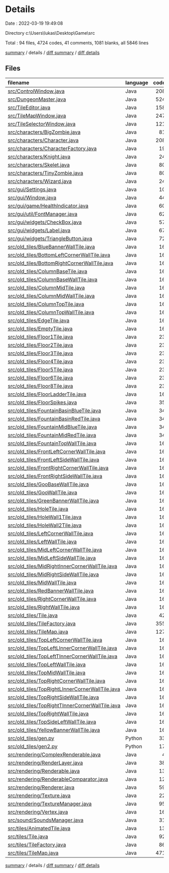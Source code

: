 # Details

Date : 2022-03-19 19:49:08

Directory c:\Users\lukas\Desktop\Game\src

Total : 94 files,  4724 codes, 41 comments, 1081 blanks, all 5846 lines

[summary](results.md) / details / [diff summary](diff.md) / [diff details](diff-details.md)

## Files
| filename | language | code | comment | blank | total |
| :--- | :--- | ---: | ---: | ---: | ---: |
| [src/ControlWindow.java](/src/ControlWindow.java) | Java | 208 | 1 | 33 | 242 |
| [src/DungeonMaster.java](/src/DungeonMaster.java) | Java | 524 | 11 | 110 | 645 |
| [src/TileEditor.java](/src/TileEditor.java) | Java | 158 | 1 | 23 | 182 |
| [src/TileMapWindow.java](/src/TileMapWindow.java) | Java | 247 | 2 | 52 | 301 |
| [src/TileSelectorWindow.java](/src/TileSelectorWindow.java) | Java | 121 | 1 | 25 | 147 |
| [src/characters/BigZombie.java](/src/characters/BigZombie.java) | Java | 81 | 0 | 17 | 98 |
| [src/characters/Character.java](/src/characters/Character.java) | Java | 208 | 1 | 55 | 264 |
| [src/characters/CharacterFactory.java](/src/characters/CharacterFactory.java) | Java | 19 | 2 | 3 | 24 |
| [src/characters/Knight.java](/src/characters/Knight.java) | Java | 24 | 0 | 8 | 32 |
| [src/characters/Skelet.java](/src/characters/Skelet.java) | Java | 80 | 0 | 17 | 97 |
| [src/characters/TinyZombie.java](/src/characters/TinyZombie.java) | Java | 80 | 0 | 17 | 97 |
| [src/characters/Wizard.java](/src/characters/Wizard.java) | Java | 24 | 0 | 9 | 33 |
| [src/gui/Settings.java](/src/gui/Settings.java) | Java | 10 | 0 | 2 | 12 |
| [src/gui/Window.java](/src/gui/Window.java) | Java | 44 | 0 | 14 | 58 |
| [src/gui/game/HealthIndicator.java](/src/gui/game/HealthIndicator.java) | Java | 60 | 0 | 15 | 75 |
| [src/gui/util/FontManager.java](/src/gui/util/FontManager.java) | Java | 62 | 0 | 23 | 85 |
| [src/gui/widgets/CheckBox.java](/src/gui/widgets/CheckBox.java) | Java | 57 | 0 | 15 | 72 |
| [src/gui/widgets/Label.java](/src/gui/widgets/Label.java) | Java | 67 | 18 | 17 | 102 |
| [src/gui/widgets/TriangleButton.java](/src/gui/widgets/TriangleButton.java) | Java | 72 | 0 | 21 | 93 |
| [src/old_tiles/BlueBannerWallTile.java](/src/old_tiles/BlueBannerWallTile.java) | Java | 16 | 0 | 4 | 20 |
| [src/old_tiles/BottomLeftCornerWallTile.java](/src/old_tiles/BottomLeftCornerWallTile.java) | Java | 16 | 0 | 4 | 20 |
| [src/old_tiles/BottomRightCornerWallTile.java](/src/old_tiles/BottomRightCornerWallTile.java) | Java | 16 | 0 | 4 | 20 |
| [src/old_tiles/ColumnBaseTile.java](/src/old_tiles/ColumnBaseTile.java) | Java | 16 | 0 | 4 | 20 |
| [src/old_tiles/ColumnBaseWallTile.java](/src/old_tiles/ColumnBaseWallTile.java) | Java | 16 | 0 | 4 | 20 |
| [src/old_tiles/ColumnMidTile.java](/src/old_tiles/ColumnMidTile.java) | Java | 16 | 0 | 4 | 20 |
| [src/old_tiles/ColumnMidWallTile.java](/src/old_tiles/ColumnMidWallTile.java) | Java | 16 | 0 | 4 | 20 |
| [src/old_tiles/ColumnTopTile.java](/src/old_tiles/ColumnTopTile.java) | Java | 16 | 0 | 4 | 20 |
| [src/old_tiles/ColumnTopWallTile.java](/src/old_tiles/ColumnTopWallTile.java) | Java | 16 | 0 | 4 | 20 |
| [src/old_tiles/EdgeTile.java](/src/old_tiles/EdgeTile.java) | Java | 16 | 0 | 4 | 20 |
| [src/old_tiles/EmptyTile.java](/src/old_tiles/EmptyTile.java) | Java | 16 | 0 | 7 | 23 |
| [src/old_tiles/Floor1Tile.java](/src/old_tiles/Floor1Tile.java) | Java | 23 | 0 | 7 | 30 |
| [src/old_tiles/Floor2Tile.java](/src/old_tiles/Floor2Tile.java) | Java | 23 | 0 | 7 | 30 |
| [src/old_tiles/Floor3Tile.java](/src/old_tiles/Floor3Tile.java) | Java | 23 | 0 | 7 | 30 |
| [src/old_tiles/Floor4Tile.java](/src/old_tiles/Floor4Tile.java) | Java | 23 | 0 | 7 | 30 |
| [src/old_tiles/Floor5Tile.java](/src/old_tiles/Floor5Tile.java) | Java | 23 | 0 | 7 | 30 |
| [src/old_tiles/Floor6Tile.java](/src/old_tiles/Floor6Tile.java) | Java | 23 | 0 | 7 | 30 |
| [src/old_tiles/Floor8Tile.java](/src/old_tiles/Floor8Tile.java) | Java | 23 | 0 | 7 | 30 |
| [src/old_tiles/FloorLadderTile.java](/src/old_tiles/FloorLadderTile.java) | Java | 16 | 0 | 4 | 20 |
| [src/old_tiles/FloorSpikes.java](/src/old_tiles/FloorSpikes.java) | Java | 35 | 0 | 12 | 47 |
| [src/old_tiles/FountainBasinBlueTile.java](/src/old_tiles/FountainBasinBlueTile.java) | Java | 34 | 0 | 11 | 45 |
| [src/old_tiles/FountainBasinRedTile.java](/src/old_tiles/FountainBasinRedTile.java) | Java | 34 | 0 | 12 | 46 |
| [src/old_tiles/FountainMidBlueTile.java](/src/old_tiles/FountainMidBlueTile.java) | Java | 34 | 0 | 12 | 46 |
| [src/old_tiles/FountainMidRedTile.java](/src/old_tiles/FountainMidRedTile.java) | Java | 34 | 0 | 12 | 46 |
| [src/old_tiles/FountainTopWallTile.java](/src/old_tiles/FountainTopWallTile.java) | Java | 16 | 0 | 5 | 21 |
| [src/old_tiles/FrontLeftCornerWallTile.java](/src/old_tiles/FrontLeftCornerWallTile.java) | Java | 16 | 0 | 4 | 20 |
| [src/old_tiles/FrontLeftSideWallTile.java](/src/old_tiles/FrontLeftSideWallTile.java) | Java | 16 | 0 | 4 | 20 |
| [src/old_tiles/FrontRightCornerWallTile.java](/src/old_tiles/FrontRightCornerWallTile.java) | Java | 16 | 0 | 4 | 20 |
| [src/old_tiles/FrontRightSideWallTile.java](/src/old_tiles/FrontRightSideWallTile.java) | Java | 16 | 0 | 4 | 20 |
| [src/old_tiles/GooBaseWallTile.java](/src/old_tiles/GooBaseWallTile.java) | Java | 16 | 0 | 4 | 20 |
| [src/old_tiles/GooWallTile.java](/src/old_tiles/GooWallTile.java) | Java | 16 | 0 | 4 | 20 |
| [src/old_tiles/GreenBannerWallTile.java](/src/old_tiles/GreenBannerWallTile.java) | Java | 16 | 0 | 4 | 20 |
| [src/old_tiles/HoleTile.java](/src/old_tiles/HoleTile.java) | Java | 16 | 0 | 4 | 20 |
| [src/old_tiles/HoleWall1Tile.java](/src/old_tiles/HoleWall1Tile.java) | Java | 16 | 0 | 5 | 21 |
| [src/old_tiles/HoleWall2Tile.java](/src/old_tiles/HoleWall2Tile.java) | Java | 16 | 0 | 5 | 21 |
| [src/old_tiles/LeftCornerWallTile.java](/src/old_tiles/LeftCornerWallTile.java) | Java | 16 | 0 | 4 | 20 |
| [src/old_tiles/LeftWallTile.java](/src/old_tiles/LeftWallTile.java) | Java | 16 | 0 | 5 | 21 |
| [src/old_tiles/MidLeftCornerWallTile.java](/src/old_tiles/MidLeftCornerWallTile.java) | Java | 16 | 0 | 4 | 20 |
| [src/old_tiles/MidLeftSideWallTile.java](/src/old_tiles/MidLeftSideWallTile.java) | Java | 16 | 0 | 4 | 20 |
| [src/old_tiles/MidRightInnerCornerWallTile.java](/src/old_tiles/MidRightInnerCornerWallTile.java) | Java | 16 | 0 | 4 | 20 |
| [src/old_tiles/MidRightSideWallTile.java](/src/old_tiles/MidRightSideWallTile.java) | Java | 16 | 0 | 4 | 20 |
| [src/old_tiles/MidWallTile.java](/src/old_tiles/MidWallTile.java) | Java | 16 | 0 | 5 | 21 |
| [src/old_tiles/RedBannerWallTile.java](/src/old_tiles/RedBannerWallTile.java) | Java | 16 | 0 | 4 | 20 |
| [src/old_tiles/RightCornerWallTile.java](/src/old_tiles/RightCornerWallTile.java) | Java | 16 | 0 | 4 | 20 |
| [src/old_tiles/RightWallTile.java](/src/old_tiles/RightWallTile.java) | Java | 16 | 0 | 5 | 21 |
| [src/old_tiles/Tile.java](/src/old_tiles/Tile.java) | Java | 42 | 0 | 13 | 55 |
| [src/old_tiles/TileFactory.java](/src/old_tiles/TileFactory.java) | Java | 355 | 0 | 6 | 361 |
| [src/old_tiles/TileMap.java](/src/old_tiles/TileMap.java) | Java | 127 | 0 | 22 | 149 |
| [src/old_tiles/TopLeftCornerWallTile.java](/src/old_tiles/TopLeftCornerWallTile.java) | Java | 16 | 0 | 4 | 20 |
| [src/old_tiles/TopLeftLInnerCornerWallTile.java](/src/old_tiles/TopLeftLInnerCornerWallTile.java) | Java | 16 | 0 | 4 | 20 |
| [src/old_tiles/TopLeftTInnerCornerWallTile.java](/src/old_tiles/TopLeftTInnerCornerWallTile.java) | Java | 16 | 0 | 4 | 20 |
| [src/old_tiles/TopLeftWallTile.java](/src/old_tiles/TopLeftWallTile.java) | Java | 16 | 0 | 6 | 22 |
| [src/old_tiles/TopMidWallTile.java](/src/old_tiles/TopMidWallTile.java) | Java | 16 | 0 | 6 | 22 |
| [src/old_tiles/TopRightCornerWallTile.java](/src/old_tiles/TopRightCornerWallTile.java) | Java | 16 | 0 | 4 | 20 |
| [src/old_tiles/TopRightLInnerCornerWallTile.java](/src/old_tiles/TopRightLInnerCornerWallTile.java) | Java | 16 | 0 | 4 | 20 |
| [src/old_tiles/TopRightSideWallTile.java](/src/old_tiles/TopRightSideWallTile.java) | Java | 16 | 0 | 4 | 20 |
| [src/old_tiles/TopRightTInnerCornerWallTile.java](/src/old_tiles/TopRightTInnerCornerWallTile.java) | Java | 16 | 0 | 4 | 20 |
| [src/old_tiles/TopRightWallTile.java](/src/old_tiles/TopRightWallTile.java) | Java | 16 | 0 | 6 | 22 |
| [src/old_tiles/TopSideLeftWallTile.java](/src/old_tiles/TopSideLeftWallTile.java) | Java | 16 | 0 | 4 | 20 |
| [src/old_tiles/YellowBannerWallTile.java](/src/old_tiles/YellowBannerWallTile.java) | Java | 16 | 0 | 4 | 20 |
| [src/old_tiles/gen.py](/src/old_tiles/gen.py) | Python | 33 | 1 | 7 | 41 |
| [src/old_tiles/gen2.py](/src/old_tiles/gen2.py) | Python | 17 | 0 | 6 | 23 |
| [src/rendering/ComplexRenderable.java](/src/rendering/ComplexRenderable.java) | Java | 4 | 0 | 2 | 6 |
| [src/rendering/RenderLayer.java](/src/rendering/RenderLayer.java) | Java | 38 | 1 | 13 | 52 |
| [src/rendering/Renderable.java](/src/rendering/Renderable.java) | Java | 13 | 0 | 7 | 20 |
| [src/rendering/RenderableComparator.java](/src/rendering/RenderableComparator.java) | Java | 12 | 0 | 2 | 14 |
| [src/rendering/Renderer.java](/src/rendering/Renderer.java) | Java | 59 | 1 | 17 | 77 |
| [src/rendering/Texture.java](/src/rendering/Texture.java) | Java | 22 | 0 | 4 | 26 |
| [src/rendering/TextureManager.java](/src/rendering/TextureManager.java) | Java | 95 | 0 | 19 | 114 |
| [src/rendering/Vertex.java](/src/rendering/Vertex.java) | Java | 16 | 0 | 3 | 19 |
| [src/sound/SoundsManager.java](/src/sound/SoundsManager.java) | Java | 31 | 0 | 12 | 43 |
| [src/tiles/AnimatedTile.java](/src/tiles/AnimatedTile.java) | Java | 13 | 0 | 7 | 20 |
| [src/tiles/Tile.java](/src/tiles/Tile.java) | Java | 92 | 0 | 28 | 120 |
| [src/tiles/TileFactory.java](/src/tiles/TileFactory.java) | Java | 86 | 0 | 23 | 109 |
| [src/tiles/TileMap.java](/src/tiles/TileMap.java) | Java | 471 | 1 | 111 | 583 |

[summary](results.md) / details / [diff summary](diff.md) / [diff details](diff-details.md)